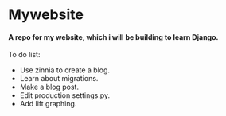 # Mywebsite

#### A repo for my website, which i will be building to learn Django.


To do list:
- Use zinnia to create a blog.
- Learn about migrations.
- Make a blog post.
- Edit production settings.py.
- Add lift graphing.
